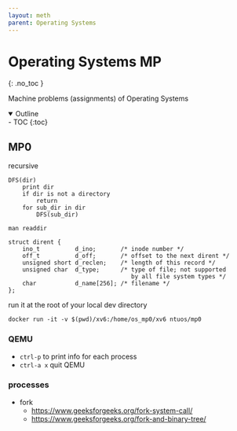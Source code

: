 ```yaml
---
layout: meth
parent: Operating Systems
---
```

# Operating Systems MP
{: .no_toc }

Machine problems (assignments) of Operating Systems

<details open markdown="block">
  <summary>
    Outline
  </summary>
- TOC
{:toc}
</details>


## MP0
recursive

```
DFS(dir)
	print dir
	if dir is not a directory
		return
	for sub_dir in dir 
		DFS(sub_dir)
```

`man readdir`
```
struct dirent {
    ino_t          d_ino;       /* inode number */
    off_t          d_off;       /* offset to the next dirent */
    unsigned short d_reclen;    /* length of this record */
    unsigned char  d_type;      /* type of file; not supported
                                   by all file system types */
    char           d_name[256]; /* filename */
};
```
run it at the root of your local dev directory
```
docker run -it -v $(pwd)/xv6:/home/os_mp0/xv6 ntuos/mp0
```

### QEMU
- `ctrl-p` to print info for each process
- `ctrl-a x` quit QEMU

### processes
-  fork
	- <https://www.geeksforgeeks.org/fork-system-call/>
	- <https://www.geeksforgeeks.org/fork-and-binary-tree/>

